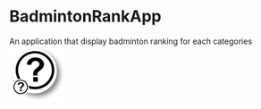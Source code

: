 # BadmintonRankApp
An application that display badminton ranking for each categories
![plot](https://github.com/athiraIsam/BadmintonRankApp/blob/main/app/src/main/res/drawable/Group%2017.png)
